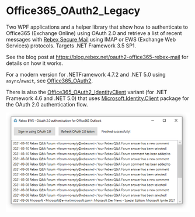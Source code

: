 ﻿Office365_OAuth2_Legacy
================

Two WPF applications and a helper library that show how
to authenticate to Office365 (Exchange Online) using OAuth 2.0 and retrieve
a list of recent messages with [Rebex Secure Mail](https://www.rebex.net/secure-mail.net/)
using IMAP or EWS (Exchange Web Services) protocols. Targets .NET Framework 3.5 SP1.

See the blog post at https://blog.rebex.net/oauth2-office365-rebex-mail for details on how it works.

For a modern version for .NETFramework 4.7.2 and .NET 5.0 using `async`/`await`, see [Office365_OAuth2](../Office365_OAuth2).

There is also the [Office365_OAuth2_IdentityClient](../Office365_OAuth2_IdentityClient) variant (for .NET Framework 4.6 and .NET 5.0) that uses [Microsoft.Identity.Client](https://www.nuget.org/packages/Microsoft.Identity.Client/) package for the OAuth 2.0 authentication flow.

![Screenshot](https://raw.githubusercontent.com/rebexnet/RebexExtras/master/Office365_OAuth2/screenshot.png)
